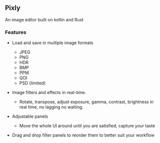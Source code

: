 ## Pixly 

An image editor built on kotlin and Rust


### Features
- Load and save in multiple image formats
  - JPEG
  - PNG
  - HDR
  - BMP
  - PPM
  - QOI
  - PSD (limited)
- Image filters and effects in real-time.
   - Rotate, transpose, adjust exposure, gamma, contrast, brightness in real time, no lagging no waiting.

- Adjustable panels
  - Move the whole UI around until you are satisfied, capture your taste
- Drag and drop filter panels to reorder them to better suit your workflow